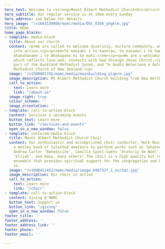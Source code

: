 ```yaml
---
hero_text: Welcome to <strong>Mount Albert Methodist Church<br><br></strong>
hero_subtitle: Our regular service is at 10am every Sunday
hero_address: see below for details
hero_image: "/v1602139860/mamc/media/DSC_0166_yhgklm.jpg"
title: Home
home_page_blocks:
- template: media-block
  title: About our church
  content: <p>We are called to welcome diversity, nurture community, and develop faith
    into action.</p><p><em>Te manaaki i te kanorau, te manaaki i te hapori, me te
    whakahanake i te Whakapono ki te mahi.</em></p><p>We are a welcoming faith community
    which reflects love and, connects with God through Jesus Christ.</p><p class="MsoNormal">We’re
    part of the Auckland Methodist Synod, and Te Haahi Weteriana o Aotearoa - The
    Methodist Church of New Zealand.</p>
  image: "/v1598081745/mamc/media/mainbuilding_qlqere.jpg"
  image_description: Mt Albert Methodist Church building from New North Road
  call_to_action:
    text: Learn more
    link: "/about-us"
  image_right: true
  colour_scheme: ''
  image_orientation: ''
- template: call-to-action-block
  content: Services & upcoming events
  button_text: Learn more
  button_link: "/services-and-events"
  open_in_a_new_window: false
- template: centered-media-block
  title: Mount Albert Methodist Church Choir
  content: Our enthusiastic and accomplished choir conductor, Mark Rosser, encourages
    a motley band of talented amateurs to perform works such as Johannes Brahms ‘Requiem’,
    Andrew Carter ‘Benedicite’, Camille Saint-Saëns ‘Oratorio de Noël’, Felix Mendelssohn
    ‘Elijah’, and many, many others! The choir is a high quality but relaxed and welcoming
    ensemble that provides spiritual support for the congregation and has fun doing
    so.
  image: "/v1608411452/mamc/media/image_6487327_1_usc5q2.jpg"
  image_description: Our choir in action
  call_to_action:
    text: Learn more
    link: "/choir"
- template: call-to-action-block
  content: Giving @ MAMC
  button_text: Support us
  button_link: "/giving"
  open_in_a_new_window: false
footer_title: ''
footer_address: ''
footer_address_link: ''
footer_phone: ''
footer_email: ''

---
```

